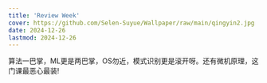 ```yaml
---
title: 'Review Week'
cover: https://github.com/Selen-Suyue/Wallpaper/raw/main/qingyin2.jpg
date: 2024-12-26
lastmod: 2024-12-26
---
```


算法一巴掌，ML更是两巴掌，OS勿近，模式识别更是滚开呀。还有微机原理，这门课最恶心最装!
